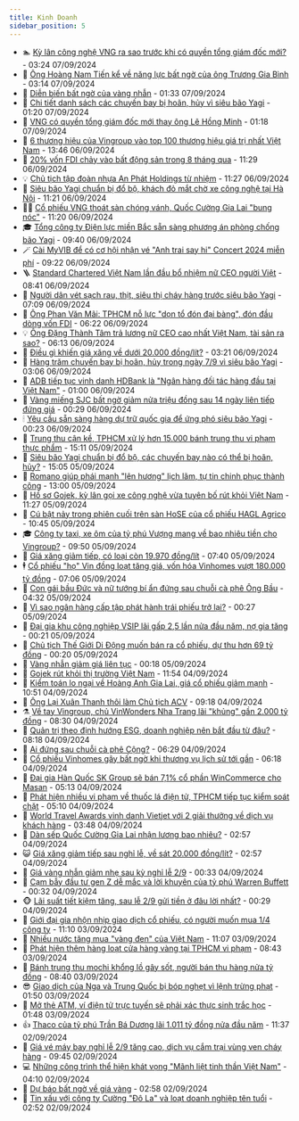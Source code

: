 ```yaml
---
title: Kinh Doanh
sidebar_position: 5
---
```


<!-- dantri-kinh-doanh:START -->
- 🏊 [Kỳ lân công nghệ VNG ra sao trước khi có quyền tổng giám đốc mới?](https://dantri.com.vn/kinh-doanh/ky-lan-cong-nghe-vng-ra-sao-truoc-khi-co-quyen-tong-giam-doc-moi-20240907101400039.htm) - 03:24 07/09/2024
- 🦆 [Ông Hoàng Nam Tiến kể về năng lực bất ngờ của ông Trương Gia Bình](https://dantri.com.vn/kinh-doanh/ong-hoang-nam-tien-ke-ve-nang-luc-bat-ngo-cua-ong-truong-gia-binh-20240906201223794.htm) - 03:14 07/09/2024
- 🦄 [Diễn biến bất ngờ của vàng nhẫn](https://dantri.com.vn/kinh-doanh/dien-bien-bat-ngo-cua-vang-nhan-20240906230502646.htm) - 01:33 07/09/2024
- 🌝 [Chi tiết danh sách các chuyến bay bị hoãn, hủy vì siêu bão Yagi](https://dantri.com.vn/kinh-doanh/chi-tiet-danh-sach-cac-chuyen-bay-bi-hoan-huy-vi-sieu-bao-yagi-20240907013853948.htm) - 01:20 07/09/2024
- 💃 [VNG có quyền tổng giám đốc mới thay ông Lê Hồng Minh](https://dantri.com.vn/kinh-doanh/vng-co-quyen-tong-giam-doc-moi-thay-ong-le-hong-minh-20240907064331892.htm) - 01:18 07/09/2024
- 🦏 [6 thương hiệu của Vingroup vào top 100 thương hiệu giá trị nhất Việt Nam](https://dantri.com.vn/kinh-doanh/6-thuong-hieu-cua-vingroup-vao-top-100-thuong-hieu-gia-tri-nhat-viet-nam-20240906203736879.htm) - 13:46 06/09/2024
- 🦩 [20% vốn FDI chảy vào bất động sản trong 8 tháng qua](https://dantri.com.vn/kinh-doanh/20-von-fdi-chay-vao-bat-dong-san-trong-8-thang-qua-20240906141241953.htm) - 11:29 06/09/2024
- 💡 [Chủ tịch tập đoàn nhựa An Phát Holdings từ nhiệm](https://dantri.com.vn/kinh-doanh/chu-tich-tap-doan-nhua-an-phat-holdings-tu-nhiem-20240906164747154.htm) - 11:27 06/09/2024
- 🌊 [Siêu bão Yagi chuẩn bị đổ bộ, khách đỏ mắt chờ xe công nghệ tại Hà Nội](https://dantri.com.vn/kinh-doanh/sieu-bao-yagi-chuan-bi-do-bo-khach-do-mat-cho-xe-cong-nghe-tai-ha-noi-20240906175246145.htm) - 11:21 06/09/2024
- 🧑‍💻 [Cổ phiếu VNG thoát sàn chóng vánh, Quốc Cường Gia Lai &quot;bung nóc&quot;](https://dantri.com.vn/kinh-doanh/co-phieu-vng-thoat-san-chong-vanh-quoc-cuong-gia-lai-bung-noc-20240906165250818.htm) - 11:20 06/09/2024
- 🎓 [Tổng công ty Điện lực miền Bắc sẵn sàng phương án phòng chống bão Yagi](https://dantri.com.vn/kinh-doanh/tong-cong-ty-dien-luc-mien-bac-san-sang-phuong-an-phong-chong-bao-yagi-20240906160720408.htm) - 09:40 06/09/2024
- 🪄 [Cài MyVIB để có cơ hội nhận vé &quot;Anh trai say hi&quot; Concert 2024 miễn phí](https://dantri.com.vn/kinh-doanh/cai-myvib-de-co-co-hoi-nhan-ve-anh-trai-say-hi-concert-2024-mien-phi-20240906155650750.htm) - 09:22 06/09/2024
- 🪜 [Standard Chartered Việt Nam lần đầu bổ nhiệm nữ CEO người Việt](https://dantri.com.vn/kinh-doanh/standard-chartered-viet-nam-lan-dau-bo-nhiem-nu-ceo-nguoi-viet-20240906150605460.htm) - 08:41 06/09/2024
- 🦄 [Người dân vét sạch rau, thịt, siêu thị cháy hàng trước siêu bão Yagi](https://dantri.com.vn/kinh-doanh/nguoi-dan-vet-sach-rau-thit-sieu-thi-chay-hang-truoc-sieu-bao-yagi-20240906134957863.htm) - 07:09 06/09/2024
- 💯 [Ông Phan Văn Mãi: TPHCM nỗ lực &quot;dọn tổ đón đại bàng&quot;, đón đầu dòng vốn FDI](https://dantri.com.vn/kinh-doanh/ong-phan-van-mai-tphcm-no-luc-don-to-don-dai-bang-don-dau-dong-von-fdi-20240906130307053.htm) - 06:22 06/09/2024
- 💡 [Ông Đặng Thành Tâm trả lương nữ CEO cao nhất Việt Nam, tài sản ra sao?](https://dantri.com.vn/kinh-doanh/ong-dang-thanh-tam-tra-luong-nu-ceo-cao-nhat-viet-nam-tai-san-ra-sao-20240906131133142.htm) - 06:13 06/09/2024
- 🧰 [Điều gì khiến giá xăng về dưới 20.000 đồng/lít?](https://dantri.com.vn/kinh-doanh/dieu-gi-khien-gia-xang-ve-duoi-20000-donglit-20240906092300778.htm) - 03:21 06/09/2024
- 🎊 [Hàng trăm chuyến bay bị hoãn, hủy trong ngày 7/9 vì siêu bão Yagi](https://dantri.com.vn/kinh-doanh/hang-tram-chuyen-bay-bi-hoan-huy-trong-ngay-79-vi-sieu-bao-yagi-20240906005238272.htm) - 03:06 06/09/2024
- 🔭 [ADB tiếp tục vinh danh HDBank là &quot;Ngân hàng đối tác hàng đầu tại Việt Nam&quot;](https://dantri.com.vn/kinh-doanh/adb-tiep-tuc-vinh-danh-hdbank-la-ngan-hang-doi-tac-hang-dau-tai-viet-nam-20240905214212688.htm) - 01:00 06/09/2024
- 💼 [Vàng miếng SJC bất ngờ giảm nửa triệu đồng sau 14 ngày liên tiếp đứng giá](https://dantri.com.vn/kinh-doanh/vang-mieng-sjc-bat-ngo-giam-nua-trieu-dong-sau-14-ngay-lien-tiep-dung-gia-20240906071216757.htm) - 00:29 06/09/2024
- 🕯 [Yêu cầu sẵn sàng hàng dự trữ quốc gia để ứng phó siêu bão Yagi](https://dantri.com.vn/kinh-doanh/yeu-cau-san-sang-hang-du-tru-quoc-gia-de-ung-pho-sieu-bao-yagi-20240905222053143.htm) - 00:23 06/09/2024
- 🫣 [Trung thu cận kề, TPHCM xử lý hơn 15.000 bánh trung thu vi phạm thực phẩm](https://dantri.com.vn/kinh-doanh/trung-thu-can-ke-tphcm-xu-ly-hon-15000-banh-trung-thu-vi-pham-thuc-pham-20240905174800934.htm) - 15:11 05/09/2024
- 🤠 [Siêu bão Yagi chuẩn bị đổ bộ, các chuyến bay nào có thể bị hoãn, hủy?](https://dantri.com.vn/kinh-doanh/sieu-bao-yagi-chuan-bi-do-bo-cac-chuyen-bay-nao-co-the-bi-hoan-huy-20240905215855975.htm) - 15:05 05/09/2024
- 🌈 [Romano giúp phái mạnh &quot;lên hương&quot; lịch lãm, tự tin chinh phục thành công](https://dantri.com.vn/kinh-doanh/romano-giup-phai-manh-len-huong-lich-lam-tu-tin-chinh-phuc-thanh-cong-20240905155944613.htm) - 13:00 05/09/2024
- 🦅 [Hồ sơ Gojek, kỳ lân gọi xe công nghệ vừa tuyên bố rút khỏi Việt Nam](https://dantri.com.vn/kinh-doanh/ho-so-gojek-ky-lan-goi-xe-cong-nghe-vua-tuyen-bo-rut-khoi-viet-nam-20240905181010042.htm) - 11:27 05/09/2024
- 🌁 [Cú bật nảy trong phiên cuối trên sàn HoSE của cổ phiếu HAGL Agrico](https://dantri.com.vn/kinh-doanh/cu-bat-nay-trong-phien-cuoi-tren-san-hose-cua-co-phieu-hagl-agrico-20240905174210135.htm) - 10:45 05/09/2024
- 🎓 [Công ty taxi, xe ôm của tỷ phú Vượng mang về bao nhiêu tiền cho Vingroup?](https://dantri.com.vn/kinh-doanh/cong-ty-taxi-xe-om-cua-ty-phu-vuong-mang-ve-bao-nhieu-tien-cho-vingroup-20240905145330198.htm) - 09:50 05/09/2024
- 📝 [Giá xăng giảm tiếp, có loại còn 19.970 đồng/lít](https://dantri.com.vn/kinh-doanh/gia-xang-giam-tiep-co-loai-con-19970-donglit-20240905141502655.htm) - 07:40 05/09/2024
- 🕴 [Cổ phiếu &quot;họ&quot; Vin đồng loạt tăng giá, vốn hóa Vinhomes vượt 180.000 tỷ đồng](https://dantri.com.vn/kinh-doanh/co-phieu-ho-vin-dong-loat-tang-gia-von-hoa-vinhomes-vuot-180000-ty-dong-20240905131045950.htm) - 07:06 05/09/2024
- 🧰 [Con gái bầu Đức và nữ tướng bí ẩn đứng sau chuỗi cà phê Ông Bầu](https://dantri.com.vn/kinh-doanh/con-gai-bau-duc-va-nu-tuong-bi-an-dung-sau-chuoi-ca-phe-ong-bau-20240905102039518.htm) - 04:32 05/09/2024
- 🤖 [Vì sao ngân hàng cấp tập phát hành trái phiếu trở lại?](https://dantri.com.vn/kinh-doanh/vi-sao-ngan-hang-cap-tap-phat-hanh-trai-phieu-tro-lai-20240902235557392.htm) - 00:27 05/09/2024
- 🤠 [Đại gia khu công nghiệp VSIP lãi gấp 2,5 lần nửa đầu năm, nợ gia tăng](https://dantri.com.vn/kinh-doanh/dai-gia-khu-cong-nghiep-vsip-lai-gap-25-lan-nua-dau-nam-no-gia-tang-20240905054240766.htm) - 00:21 05/09/2024
- 🌮 [Chủ tịch Thế Giới Di Động muốn bán ra cổ phiếu, dự thu hơn 69 tỷ đồng](https://dantri.com.vn/kinh-doanh/chu-tich-the-gioi-di-dong-muon-ban-ra-co-phieu-du-thu-hon-69-ty-dong-20240905062952206.htm) - 00:20 05/09/2024
- 🦄 [Vàng nhẫn giảm giá liên tục](https://dantri.com.vn/kinh-doanh/vang-nhan-giam-gia-lien-tuc-20240905003657950.htm) - 00:18 05/09/2024
- 👺 [Gojek rút khỏi thị trường Việt Nam](https://dantri.com.vn/kinh-doanh/gojek-rut-khoi-thi-truong-viet-nam-20240904183532038.htm) - 11:54 04/09/2024
- 🤗 [Kiểm toán lo ngại về Hoàng Anh Gia Lai, giá cổ phiếu giảm mạnh](https://dantri.com.vn/kinh-doanh/kiem-toan-lo-ngai-ve-hoang-anh-gia-lai-gia-co-phieu-giam-manh-20240904172440238.htm) - 10:51 04/09/2024
- 💪 [Ông Lại Xuân Thanh thôi làm Chủ tịch ACV](https://dantri.com.vn/kinh-doanh/ong-lai-xuan-thanh-thoi-lam-chu-tich-acv-20240904160940246.htm) - 09:18 04/09/2024
- ⚗️ [Về tay Vingroup, chủ VinWonders Nha Trang lãi &quot;khủng&quot; gần 2.000 tỷ đồng](https://dantri.com.vn/kinh-doanh/ve-tay-vingroup-chu-vinwonders-nha-trang-lai-khung-gan-2000-ty-dong-20240904152541340.htm) - 08:30 04/09/2024
- 🧠 [Quản trị theo định hướng ESG, doanh nghiệp nên bắt đầu từ đâu?](https://dantri.com.vn/kinh-doanh/quan-tri-theo-dinh-huong-esg-doanh-nghiep-nen-bat-dau-tu-dau-20240830011635991.htm) - 08:18 04/09/2024
- 🗽 [Ai đứng sau chuỗi cà phê Cộng?](https://dantri.com.vn/kinh-doanh/ai-dung-sau-chuoi-ca-phe-cong-20240904112639353.htm) - 06:29 04/09/2024
- 🫣 [Cổ phiếu Vinhomes gây bất ngờ khi thương vụ lịch sử tới gần](https://dantri.com.vn/kinh-doanh/co-phieu-vinhomes-gay-bat-ngo-khi-thuong-vu-lich-su-toi-gan-20240904131052427.htm) - 06:18 04/09/2024
- 🫣 [Đại gia Hàn Quốc SK Group sẽ bán 7,1% cổ phần WinCommerce cho Masan](https://dantri.com.vn/kinh-doanh/dai-gia-han-quoc-sk-group-se-ban-71-co-phan-wincommerce-cho-masan-20240904115025300.htm) - 05:13 04/09/2024
- 🫣 [Phát hiện nhiều vi phạm về thuốc lá điện tử, TPHCM tiếp tục kiểm soát chặt](https://dantri.com.vn/kinh-doanh/phat-hien-nhieu-vi-pham-ve-thuoc-la-dien-tu-tphcm-tiep-tuc-kiem-soat-chat-20240904110005349.htm) - 05:10 04/09/2024
- 💂 [World Travel Awards vinh danh Vietjet với 2 giải thưởng về dịch vụ khách hàng](https://dantri.com.vn/kinh-doanh/world-travel-awards-vinh-danh-vietjet-voi-2-giai-thuong-ve-dich-vu-khach-hang-20240904104402733.htm) - 03:48 04/09/2024
- 💫 [Dàn sếp Quốc Cường Gia Lai nhận lương bao nhiêu?](https://dantri.com.vn/kinh-doanh/dan-sep-quoc-cuong-gia-lai-nhan-luong-bao-nhieu-20240904091225684.htm) - 02:57 04/09/2024
- 😺 [Giá xăng giảm tiếp sau nghỉ lễ, về sát 20.000 đồng/lít?](https://dantri.com.vn/kinh-doanh/gia-xang-giam-tiep-sau-nghi-le-ve-sat-20000-donglit-20240904084451657.htm) - 02:57 04/09/2024
- 🦆 [Giá vàng nhẫn giảm nhẹ sau kỳ nghỉ lễ 2/9](https://dantri.com.vn/kinh-doanh/gia-vang-nhan-giam-nhe-sau-ky-nghi-le-29-20240904024214031.htm) - 00:33 04/09/2024
- 👀 [Cạm bẫy đầu tư gen Z dễ mắc và lời khuyên của tỷ phú Warren Buffett](https://dantri.com.vn/kinh-doanh/cam-bay-dau-tu-gen-z-de-mac-va-loi-khuyen-cua-ty-phu-warren-buffett-20240426205220742.htm) - 00:32 04/09/2024
- 🐵 [Lãi suất tiết kiệm tăng, sau lễ 2/9 gửi tiền ở đâu lời nhất?](https://dantri.com.vn/kinh-doanh/lai-suat-tiet-kiem-tang-sau-le-29-gui-tien-o-dau-loi-nhat-20240901224146546.htm) - 00:29 04/09/2024
- 🤖 [Giới đại gia nhộn nhịp giao dịch cổ phiếu, có người muốn mua 1/4 công ty](https://dantri.com.vn/kinh-doanh/gioi-dai-gia-nhon-nhip-giao-dich-co-phieu-co-nguoi-muon-mua-14-cong-ty-20240903170606347.htm) - 11:10 03/09/2024
- 💂 [Nhiều nước tăng mua &quot;vàng đen&quot; của Việt Nam](https://dantri.com.vn/kinh-doanh/nhieu-nuoc-tang-mua-vang-den-cua-viet-nam-20240903180223851.htm) - 11:07 03/09/2024
- 🦆 [Phát hiện thêm hàng loạt cửa hàng vàng tại TPHCM vi phạm](https://dantri.com.vn/kinh-doanh/phat-hien-them-hang-loat-cua-hang-vang-tai-tphcm-vi-pham-20240903090046388.htm) - 08:43 03/09/2024
- 🦅 [Bánh trung thu mochi khổng lồ gây sốt, người bán thu hàng nửa tỷ đồng](https://dantri.com.vn/kinh-doanh/banh-trung-thu-mochi-khong-lo-gay-sot-nguoi-ban-thu-hang-nua-ty-dong-20240903103422175.htm) - 08:40 03/09/2024
- 😎 [Giao dịch của Nga và Trung Quốc bị bóp nghẹt vì lệnh trừng phạt](https://dantri.com.vn/kinh-doanh/giao-dich-cua-nga-va-trung-quoc-bi-bop-nghet-vi-lenh-trung-phat-20240902102507804.htm) - 01:50 03/09/2024
- 🐎 [Mở thẻ ATM, ví điện tử trực tuyến sẽ phải xác thực sinh trắc học](https://dantri.com.vn/kinh-doanh/mo-the-atm-vi-dien-tu-truc-tuyen-se-phai-xac-thuc-sinh-trac-hoc-20240903000550423.htm) - 01:48 03/09/2024
- 👍 [Thaco của tỷ phú Trần Bá Dương lãi 1.011 tỷ đồng nửa đầu năm](https://dantri.com.vn/kinh-doanh/thaco-cua-ty-phu-tran-ba-duong-lai-1011-ty-dong-nua-dau-nam-20240902153847358.htm) - 11:37 02/09/2024
- 🦒 [Giá vé máy bay nghỉ lễ 2/9 tăng cao, dịch vụ cắm trại vùng ven cháy hàng](https://dantri.com.vn/kinh-doanh/gia-ve-may-bay-nghi-le-29-tang-cao-dich-vu-cam-trai-vung-ven-chay-hang-20240902141626811.htm) - 09:45 02/09/2024
- 💻 [Những công trình thể hiện khát vọng &quot;Mãnh liệt tinh thần Việt Nam&quot;](https://dantri.com.vn/kinh-doanh/nhung-cong-trinh-the-hien-khat-vong-manh-liet-tinh-than-viet-nam-20240902110503044.htm) - 04:10 02/09/2024
- 👺 [Dự báo bất ngờ về giá vàng](https://dantri.com.vn/kinh-doanh/du-bao-bat-ngo-ve-gia-vang-20240901221446538.htm) - 02:58 02/09/2024
- 🧐 [Tin xấu với công ty Cường &quot;Đô La&quot; và loạt doanh nghiệp tên tuổi](https://dantri.com.vn/kinh-doanh/tin-xau-voi-cong-ty-cuong-do-la-va-loat-doanh-nghiep-ten-tuoi-20240901221214339.htm) - 02:52 02/09/2024<!-- dantri-kinh-doanh:END -->
